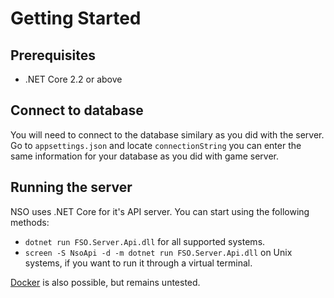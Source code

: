 # Getting Started

## Prerequisites
- .NET Core 2.2 or above

## Connect to database

You will need to connect to the database similary as you did with the server. Go to ``appsettings.json`` and locate  ``connectionString`` you can enter the same information for your database as you did with game server.

## Running the server

NSO uses .NET Core for it's API server. You can start using the following methods:

- ``dotnet run FSO.Server.Api.dll`` for all supported systems.
- ``screen -S NsoApi -d -m dotnet run FSO.Server.Api.dll`` on Unix systems, if you want to run it through a virtual terminal.

[Docker](https://www.docker.com/) is also possible, but remains untested.